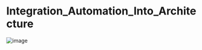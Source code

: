 # Integration_Automation_Into_Architecture

![image](https://user-images.githubusercontent.com/58724748/204790371-b0075725-ba1c-494e-b2e0-2c5fa665ed8b.png)
